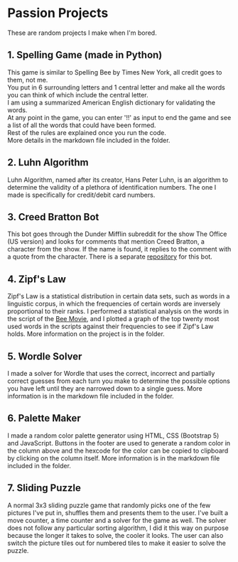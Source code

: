 # Passion Projects

These are random projects I make when I'm bored.


## 1. Spelling Game (made in Python)
This game is similar to Spelling Bee by Times New York, all credit goes to them, not me. <br>
You put in 6 surrounding letters and 1 central letter and make all the words you can think of which include the central letter. <br>
I am using a summarized American English dictionary for validating the words. <br>
At any point in the game, you can enter '!!' as input to end the game and see a list of all the words that could have been formed. <br>
Rest of the rules are explained once you run the code. <br>
More details in the markdown file included in the folder.

## 2. Luhn Algorithm
Luhn Algorithm, named after its creator, Hans Peter Luhn, is an algorithm to determine the validity of a plethora of identification numbers. The one I made is specifically for credit/debit card numbers.


## 3. Creed Bratton Bot
This bot goes through the Dunder Mifflin subreddit for the show The Office (US version) and looks for comments that mention Creed Bratton, a character from the show. If the name is found, it replies to the comment with a quote from the character. There is a separate [repository](https://github.com/saadpocalypse/CreedBrattonBot) for this bot.


## 4. Zipf's Law
Zipf's Law is a statistical distribution in certain data sets, such as words in a linguistic corpus, in which the frequencies of certain words are inversely proportional to their ranks. I performed a statistical analysis on the words in the script of the [Bee Movie](https://www.imdb.com/title/tt0389790/), and I plotted a graph of the top twenty most used words in the scripts against their frequencies to see if Zipf's Law holds. More information on the project is in the folder.


## 5. Wordle Solver
I made a solver for Wordle that uses the correct, incorrect and partially correct guesses from each turn you make to determine the possible options you have left until they are narrowed down to a single guess. More information is in the markdown file included in the folder.


## 6. Palette Maker
I made a random color palette generator using HTML, CSS (Bootstrap 5) and JavaScript. Buttons in the footer are used to generate a random color in the column above and the hexcode for the color can be copied to clipboard by clicking on the column itself. More information is in the markdown file included in the folder.


## 7. Sliding Puzzle
A normal 3x3 sliding puzzle game that randomly picks one of the few pictures I've put in, shuffles them and presents them to the user. I've built a move counter, a time counter and a solver for the game as well. The solver does not follow any particular sorting algorithm, I did it this way on purpose because the longer it takes to solve, the cooler it looks. The user can also switch the picture tiles out for numbered tiles to make it easier to solve the puzzle.
